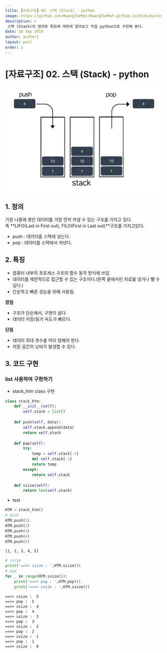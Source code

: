 ```yaml
---
title: [자료구조] 02. 스택 (Stack) - python
image: https://github.com/HwangToeMat/HwangToeMat.github.io/blob/master/Computer-Science/image/02.stack/image1.png?raw=true
description: >
 스택 (Stack)의 정의와 특징에 대하여 알아보고 직접 python으로 구현해 본다.
date: 18 Sep 2019
author: author1
layout: post
order: 2
---
```


# [자료구조] 02. 스택 (Stack) - python

<img src="https://github.com/HwangToeMat/HwangToeMat.github.io/blob/master/Computer-Science/image/02.stack/image1.png?raw=true" style="max-width:100%;margin-left: auto; margin-right: auto; display: block;">

## 1. 정의

가장 나중에 쌓은 데이터를 가장 먼저 꺼낼 수 있는 구조를 가지고 있다.<br>
즉 **LIFO(Last in First out), FILO(First in Last out)**구조를 가지고있다.<br>
* push : 데이터를 스택에 넣는다.<br>
* pop : 데이터를 스택에서 꺼낸다.

## 2. 특징

* 컴퓨터 내부의 프로세스 구조의 함수 동작 방식에 쓰임.<br>
* 데이터를 제한적으로 접근할 수 있는 구조이다.(한쪽 끝에서만 자료를 넣거나 뺄 수 있다.)
* 단순하고 빠른 성능을 위해 사용됨.

**장점**
  - 구조가 단순해서, 구현이 쉽다.
  - 데이터 저장/읽기 속도가 빠르다.<br>
  
**단점** 
  - 데이터 최대 갯수를 미리 정해야 한다.
  - 저장 공간의 낭비가 발생할 수 있다.

## 3. 코드 구현

### list 사용하여 구현하기

* stack_htm class 구현


```python
class stack_htm:
    def __init__(self):
        self.stack = list()
    
    def push(self, data):
        self.stack.append(data)
        return self.stack
    
    def pop(self):
        try:
            temp = self.stack[-1]
            del self.stack[-1]
            return temp
        except:
            return self.stack
    
    def ssize(self):
        return len(self.stack)
```

* test


```python
HTM = stack_htm()
# push
HTM.push(1)
HTM.push(2)
HTM.push(3)
HTM.push(4)
HTM.push(5)
```




    [1, 2, 3, 4, 5]




```python
# ssize
print('==>> ssize : ',HTM.ssize())
# pop
for _ in range(HTM.ssize()):
    print('==>> pop : ',HTM.pop())
    print('==>> ssize : ',HTM.ssize())
```

    ==>> ssize :  5
    ==>> pop :  5
    ==>> ssize :  4
    ==>> pop :  4
    ==>> ssize :  3
    ==>> pop :  3
    ==>> ssize :  2
    ==>> pop :  2
    ==>> ssize :  1
    ==>> pop :  1
    ==>> ssize :  0
    
